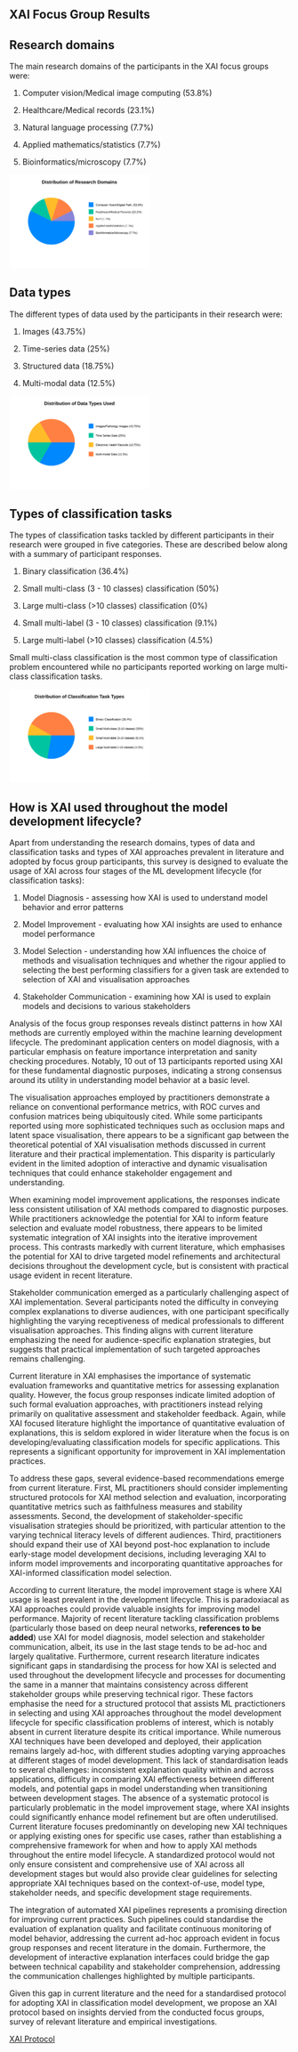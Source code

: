 ## XAI Focus Group Results

## Research domains

The main research domains of the participants in the XAI focus groups were: 

1) Computer vision/Medical image computing (53.8%)

2) Healthcare/Medical records (23.1%)

3) Natural language processing (7.7%)

4) Applied mathematics/statistics (7.7%)

5) Bioinformatics/microscopy (7.7%)

<img src="research-domains-pie-svg-adjusted.svg" width="50%">

## Data types

The different types of data used by the participants in their research were:

1) Images (43.75%)

2) Time-series data (25%)

3) Structured data (18.75%)

4) Multi-modal data (12.5%)

<img src="data-types-pie-svg.svg" width="50%">


## Types of classification tasks

The types of classification tasks tackled by different participants in their research were grouped in five categories. These are described below along with a summary of participant responses.

1) Binary classification (36.4%)

2) Small multi-class (3 - 10 classes) classification (50%)

3) Large multi-class (>10 classes) classification (0%)

4) Small multi-label (3 - 10 classes) classification (9.1%)

5) Large multi-label (>10 classes) classification (4.5%)

Small multi-class classification is the most common type of classification problem encountered while no participants reported working on large multi-class classification tasks.

<img src="classification-types-pie-svg.svg" width="50%">


## How is XAI used throughout the model development lifecycle?

Apart from understanding the research domains, types of data and classification tasks and types of XAI approaches prevalent in literature and adopted by focus group participants, this survey is designed to evaluate the usage of XAI across four stages of the ML development lifecycle (for classification tasks):

1) Model Diagnosis - assessing how XAI is used to understand model behavior and error patterns

2) Model Improvement - evaluating how XAI insights are used to enhance model performance

3) Model Selection - understanding how XAI influences the choice of methods and visualisation techniques and whether the rigour applied to selecting the best performing classifiers for a given task are extended to selection of XAI and visualisation approaches

4) Stakeholder Communication - examining how XAI is used to explain models and decisions to various stakeholders

Analysis of the focus group responses reveals distinct patterns in how XAI methods are currently employed within the machine learning development lifecycle. The predominant application centers on model diagnosis, with a particular emphasis on feature importance interpretation and sanity checking procedures. Notably, 10 out of 13 participants reported using XAI for these fundamental diagnostic purposes, indicating a strong consensus around its utility in understanding model behavior at a basic level.

The visualisation approaches employed by practitioners demonstrate a reliance on conventional performance metrics, with ROC curves and confusion matrices being ubiquitously cited. While some participants reported using more sophisticated techniques such as occlusion maps and latent space visualisation, there appears to be a significant gap between the theoretical potential of XAI visualisation methods discussed in current literature and their practical implementation. This disparity is particularly evident in the limited adoption of interactive and dynamic visualisation techniques that could enhance stakeholder engagement and understanding.

When examining model improvement applications, the responses indicate less consistent utilisation of XAI methods compared to diagnostic purposes. While practitioners acknowledge the potential for XAI to inform feature selection and evaluate model robustness, there appears to be limited systematic integration of XAI insights into the iterative improvement process. This contrasts markedly with current literature, which emphasises the potential for XAI to drive targeted model refinements and architectural decisions throughout the development cycle, but is consistent with practical usage evident in recent literature.

Stakeholder communication emerged as a particularly challenging aspect of XAI implementation. Several participants noted the difficulty in conveying complex explanations to diverse audiences, with one participant specifically highlighting the varying receptiveness of medical professionals to different visualisation approaches. This finding aligns with current literature emphasizing the need for audience-specific explanation strategies, but suggests that practical implementation of such targeted approaches remains challenging.

Current literature in XAI emphasises the importance of systematic evaluation frameworks and quantitative metrics for assessing explanation quality. However, the focus group responses indicate limited adoption of such formal evaluation approaches, with practitioners instead relying primarily on qualitative assessment and stakeholder feedback. Again, while XAI focused literature highlight the importance of quantitative evaluation of explanations, this is seldom explored in wider literature when the focus is on developing/evaluating classification models for specific applications. This represents a significant opportunity for improvement in XAI implementation practices.

To address these gaps, several evidence-based recommendations emerge from current literature. First, ML practitioners should consider implementing structured protocols for XAI method selection and evaluation, incorporating quantitative metrics such as faithfulness measures and stability assessments. Second, the development of stakeholder-specific visualisation strategies should be prioritized, with particular attention to the varying technical literacy levels of different audiences. Third, practitioners should expand their use of XAI beyond post-hoc explanation to include early-stage model development decisions, including leveraging XAI to inform model improvements and incorporating quantitative approaches for XAI-informed classification model selection.

According to current literature, the model improvement stage is where XAI usage is least prevalent in the development lifecycle. This is paradoxiacal as XAI approaches could provide valuable insights for improving model performance. Majority of recent literature tackling classification problems (particularly those based on deep neural networks, __references to be added__) use XAI for model diagnosis, model selection and stakeholder communication, albeit, its use in the last stage tends to be ad-hoc and largely qualitative. Furthermore, current research literature indicates significant gaps in standardising the process for how XAI is selected and used throughout the development lifecycle and processes for documenting the same in a manner that maintains consistency across different stakeholder groups while preserving technical rigor. These factors emphasise the need for a structured protocol that assists ML practictioners in selecting and using XAI approaches throughout the model development lifecycle for specific classification problems of interest, which is notably absent in current literature despite its critical importance. While numerous XAI techniques have been developed and deployed, their application remains largely ad-hoc, with different studies adopting varying approaches at different stages of model development. This lack of standardisation leads to several challenges: inconsistent explanation quality within and across applications, difficulty in comparing XAI effectiveness between different models, and potential gaps in model understanding when transitioning between development stages. The absence of a systematic protocol is particularly problematic in the model improvement stage, where XAI insights could significantly enhance model refinement but are often underutilised. Current literature focuses predominantly on developing new XAI techniques or applying existing ones for specific use cases, rather than establishing a comprehensive framework for when and how to apply XAI methods throughout the entire model lifecycle. A standardized protocol would not only ensure consistent and comprehensive use of XAI across all development stages but would also provide clear guidelines for selecting appropriate XAI techniques based on the context-of-use, model type, stakeholder needs, and specific development stage requirements.

The integration of automated XAI pipelines represents a promising direction for improving current practices. Such pipelines could standardise the evaluation of explanation quality and facilitate continuous monitoring of model behavior, addressing the current ad-hoc approach evident in focus group responses and recent literature in the domain. Furthermore, the development of interactive explanation interfaces could bridge the gap between technical capability and stakeholder comprehension, addressing the communication challenges highlighted by multiple participants.

Given this gap in current literature and the need for a standardised protocol for adopting XAI in classification model development, we propose an XAI protocol based on insights dervied from the conducted focus groups, survey of relevant literature and empirical investigations.

[XAI Protocol](./XAI-protocol.md)

